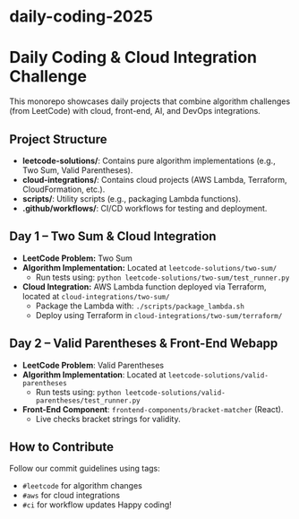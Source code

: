 # daily-coding-2025

# Daily Coding & Cloud Integration Challenge
This monorepo showcases daily projects that combine algorithm challenges (from LeetCode) with cloud, front-end, AI, and DevOps integrations.

## Project Structure
- **leetcode-solutions/**: Contains pure algorithm implementations (e.g., Two Sum, Valid Parentheses).
- **cloud-integrations/**: Contains cloud projects (AWS Lambda, Terraform, CloudFormation, etc.).
- **scripts/**: Utility scripts (e.g., packaging Lambda functions).
- **.github/workflows/**: CI/CD workflows for testing and deployment.

## Day 1 – Two Sum & Cloud Integration
- **LeetCode Problem:** Two Sum
- **Algorithm Implementation:** Located at `leetcode-solutions/two-sum/`
  - Run tests using: `python leetcode-solutions/two-sum/test_runner.py`
- **Cloud Integration:** AWS Lambda function deployed via Terraform, located at `cloud-integrations/two-sum/`
  - Package the Lambda with: `./scripts/package_lambda.sh`
  - Deploy using Terraform in `cloud-integrations/two-sum/terraform/`
  
## Day 2 – Valid Parentheses & Front-End Webapp
- **LeetCode Problem**: Valid Parentheses 
- **Algorithm Implementation**: Located at `leetcode-solutions/valid-parentheses`
  - Run tests using: `python leetcode-solutions/valid-parentheses/test_runner.py`
- **Front-End Component**: `frontend-components/bracket-matcher` (React).
  - Live checks bracket strings for validity.

## How to Contribute
Follow our commit guidelines using tags:
- `#leetcode` for algorithm changes
- `#aws` for cloud integrations
- `#ci` for workflow updates
Happy coding!